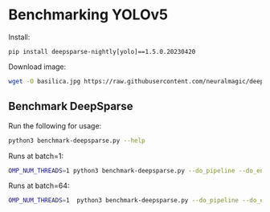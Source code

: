 # Benchmarking YOLOv5

Install:
```
pip install deepsparse-nightly[yolo]==1.5.0.20230420
```

Download image:
```bash
wget -O basilica.jpg https://raw.githubusercontent.com/neuralmagic/deepsparse/main/src/deepsparse/yolo/sample_images/basilica.jpg
```

## Benchmark DeepSparse

Run the following for usage:

```bash
python3 benchmark-deepsparse.py --help
```

Runs at batch=1:
```bash
OMP_NUM_THREADS=1 python3 benchmark-deepsparse.py --do_pipeline --do_engine
```

Runs at batch=64:
```bash
OMP_NUM_THREADS=1  python3 benchmark-deepsparse.py --do_pipeline --do_engine --batch_size 64 --iterations 5
```
